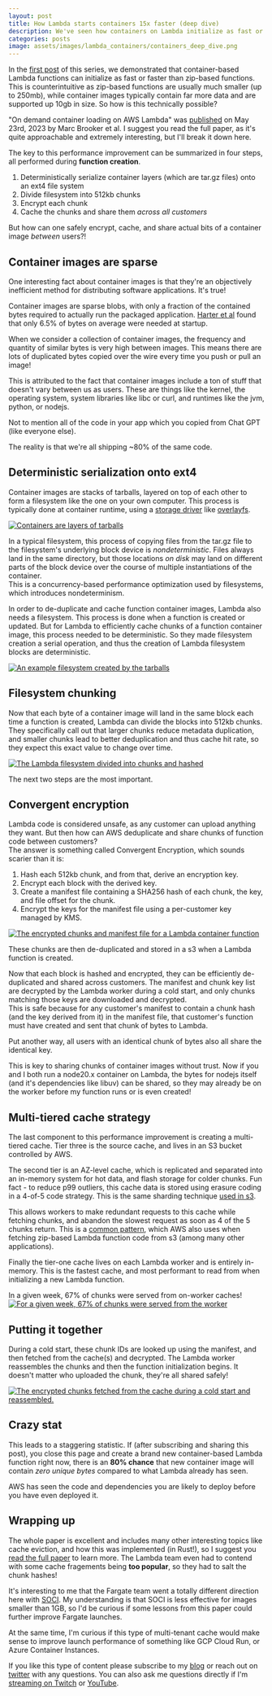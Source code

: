 ```yaml
---
layout: post
title: How Lambda starts containers 15x faster (deep dive)
description: We've seen how containers on Lambda initialize as fast or faster than their zip-based counterparts. This post examines exactly how the Lambda team did this, and the performance advantages of everyone shipping the same code.
categories: posts
image: assets/images/lambda_containers/containers_deep_dive.png
---
```


In the [first post](https://aaronstuyvenberg.com/posts/containers-on-lambda) of this series, we demonstrated that container-based Lambda functions can initialize as fast or faster than zip-based functions. This is counterintuitive as zip-based functions are usually much smaller (up to 250mb), while container images typically contain far more data and are supported up 10gb in size. So how is this technically possible?

"On demand container loading on AWS Lambda" was [published](https://arxiv.org/abs/2305.13162) on May 23rd, 2023 by Marc Brooker et al. I suggest you read the full paper, as it's quite approachable and extremely interesting, but I'll break it down here.

The key to this performance improvement can be summarized in four steps, all performed during **function creation**.

1. Deterministically serialize container layers (which are tar.gz files) onto an ext4 file system
2. Divide filesystem into 512kb chunks
3. Encrypt each chunk
4. Cache the chunks and share them _across all customers_

But how can one safely encrypt, cache, and share actual bits of a container image *between* users?!

## Container images are sparse
One interesting fact about container images is that they're an objectively inefficient method for distributing software applications. It's true!

Container images are sparse blobs, with only a fraction of the contained bytes required to actually run the packaged application. [Harter et al](https://www.usenix.org/conference/fast16/technical-sessions/presentation/harter) found that only 6.5% of bytes on average were needed at startup.

When we consider a collection of container images, the frequency and quantity of similar bytes is very high between images. This means there are lots of duplicated bytes copied over the wire every time you push or pull an image!

This is attributed to the fact that container images include a ton of stuff that doesn't vary between us as users. These are things like the kernel, the operating system, system libraries like libc or curl, and runtimes like the jvm, python, or nodejs.

Not to mention all of the code in your app which you copied from Chat GPT (like everyone else).

The reality is that we're all shipping ~80% of the same code.

## Deterministic serialization onto ext4
Container images are stacks of tarballs, layered on top of each other to form a filesystem like the one on your own computer. This process is typically done at container runtime, using a [storage driver](https://docs.docker.com/storage/storagedriver/) like [overlayfs](https://docs.docker.com/storage/storagedriver/overlayfs-driver/).

<span class="image fit"><a href ="/assets/images/lambda_containers/container_layers.png" target="_blank"><img src="/assets/images/lambda_containers/container_layers.png" alt="Containers are layers of tarballs"></a></span>

In a typical filesystem, this process of copying files from the tar.gz file to the filesystem's underlying block device is *nondeterministic*. Files always land in the same directory, but those locations *on disk* may land on different parts of the block device over the course of multiple instantiations of the container.\
This is a concurrency-based performance optimization used by filesystems, which introduces nondeterminism.

In order to de-duplicate and cache function container images, Lambda also needs a filesystem. This process is done when a function is created or updated. But for Lambda to efficiently cache chunks of a function container image, this process needed to be deterministic. So they made filesystem creation a serial operation, and thus the creation of Lambda filesystem blocks are deterministic.

<span class="image fit"><a href ="/assets/images/lambda_containers/lambda_filesystem.png" target="_blank"><img src="/assets/images/lambda_containers/lambda_filesystem.png" alt="An example filesystem created by the tarballs"></a></span>

## Filesystem chunking
Now that each byte of a container image will land in the same block each time a function is created, Lambda can divide the blocks into 512kb chunks. They specifically call out that larger chunks reduce metadata duplication, and smaller chunks lead to better deduplication and thus cache hit rate, so they expect this exact value to change over time.

<span class="image fit"><a href ="/assets/images/lambda_containers/chunked_filesystem.png" target="_blank"><img src="/assets/images/lambda_containers/chunked_filesystem.png" alt="The Lambda filesystem divided into chunks and hashed"></a></span>

The next two steps are the most important.

## Convergent encryption
Lambda code is considered unsafe, as any customer can upload anything they want. But then how can AWS deduplicate and share chunks of function code between customers?\
The answer is something called Convergent Encryption, which sounds scarier than it is:
1. Hash each 512kb chunk, and from that, derive an encryption key.
2. Encrypt each block with the derived key.
3. Create a manifest file containing a SHA256 hash of each chunk, the key, and file offset for the chunk.
4. Encrypt the keys for the manifest file using a per-customer key managed by KMS.

<span class="image fit"><a href ="/assets/images/lambda_containers/encrypted_manifest.png" target="_blank"><img src="/assets/images/lambda_containers/encrypted_manifest.png" alt="The encrypted chunks and manifest file for a Lambda container function"></a></span>

These chunks are then de-duplicated and stored in a s3 when a Lambda function is created.

Now that each block is hashed and encrypted, they can be efficiently de-duplicated and shared across customers. The manifest and chunk key list are decrypted by the Lambda worker during a cold start, and only chunks matching those keys are downloaded and decrypted.\
This is safe because for any customer's manifest to contain a chunk hash (and the key derived from it) in the manifest file, that customer's function must have created and sent that chunk of bytes to Lambda.

Put another way, all users with an identical chunk of bytes also all share the identical key.

This is key to sharing chunks of container images without trust. Now if you and I both run a node20.x container on Lambda, the bytes for nodejs itself (and it's dependencies like libuv) can be shared, so they may already be on the worker before my function runs or is even created!

## Multi-tiered cache strategy
The last component to this performance improvement is creating a multi-tiered cache. Tier three is the source cache, and lives in an S3 bucket controlled by AWS.

The second tier is an AZ-level cache, which is replicated and separated into an in-memory system for hot data, and flash storage for colder chunks.
Fun fact - to reduce p99 outliers, this cache data is stored using erasure coding in a 4-of-5 code strategy. This is the same sharding technique [used in s3](https://youtu.be/v3HfUNQ0JOE?t=508).

This allows workers to make redundant requests to this cache while fetching chunks, and abandon the slowest request as soon as 4 of the 5 chunks return. This is a [common pattern](https://dl.acm.org/doi/10.1145/2796314.2745873), which AWS also uses when fetching zip-based Lambda function code from s3 (among many other applications).

Finally the tier-one cache lives on each Lambda worker and is entirely in-memory. This is the fastest cache, and most performant to read from when initializing a new Lambda function.

In a given week, 67% of chunks were served from on-worker caches!
<span class="image fit"><a href ="/assets/images/lambda_containers/cache_level_comparison.png" target="_blank"><img src="/assets/images/lambda_containers/cache_level_comparison.png" alt="For a given week, 67% of chunks were served from the worker"></a></span>

## Putting it together
During a cold start, these chunk IDs are looked up using the manifest, and then fetched from the cache(s) and decrypted. The Lambda worker reassembles the chunks and then the function initialization begins. It doesn't matter who uploaded the chunk, they're all shared safely!

<span class="image fit"><a href ="/assets/images/lambda_containers/cold_start_cache.png" target="_blank"><img src="/assets/images/lambda_containers/cold_start_cache.png" alt="The encrypted chunks fetched from the cache during a cold start and reassembled."></a></span>

## Crazy stat
This leads to a staggering statistic. If (after subscribing and sharing this post), you close this page and create a brand new container-based Lambda function right now, there is an **80% chance** that new container image will contain *zero unique bytes* compared to what Lambda already has seen.

AWS has seen the code and dependencies you are likely to deploy before you have even deployed it.

## Wrapping up
The whole paper is excellent and includes many other interesting topics like cache eviction, and how this was implemented (in Rust!), so I suggest you [read the full paper](https://arxiv.org/abs/2305.13162) to learn more. The Lambda team even had to contend with some cache fragements being **too popular**, so they had to salt the chunk hashes!

It's interesting to me that the Fargate team went a totally different direction here with [SOCI](https://aws.amazon.com/about-aws/whats-new/2023/07/aws-fargate-container-startup-seekable-oci/). My understanding is that SOCI is less effective for images smaller than 1GB, so I'd be curious if some lessons from this paper could further improve Fargate launches.

At the same time, I'm curious if this type of multi-tenant cache would make sense to improve launch performance of something like GCP Cloud Run, or Azure Container Instances.

If you like this type of content please subscribe to my [blog](https://aaronstuyvenberg.com) or reach out on [twitter](https://twitter.com/astuyve) with any questions. You can also ask me questions directly if I'm [streaming on Twitch](twitch.tv/aj_stuyvenberg) or [YouTube](https://www.youtube.com/channel/UCsWwWCit5Y_dqRxEFizYulw).
